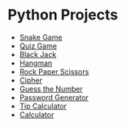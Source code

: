 <h1>Python Projects</h1>
<ul>
    <li><a href="https://github.com/jungheeyu/python-projects/blob/main/snake_game/README.md">Snake Game</a></li>
    <li><a href="https://github.com/jungheeyu/python-projects/blob/main/quiz-game/README.md">Quiz Game</a></li>
    <li><a href="https://github.com/jungheeyu/python-projects/blob/main/blackjack/README.md">Black Jack</a></li>
    <li><a href="https://github.com/jungheeyu/python-projects/blob/main/hangman/README.md">Hangman</a></li>
    <li><a href="https://github.com/jungheeyu/python-projects/blob/main/rock_paper_scissors/README.md">Rock Paper Scissors</a></li>
    <li><a href="https://github.com/jungheeyu/python-projects/blob/main/cipher/README.md">Cipher</a></li>
    <li><a href="https://github.com/jungheeyu/python-projects/blob/main/guess_the_number/README.md">Guess the Number</a></li>
    <li><a href="https://github.com/jungheeyu/python-projects/blob/main/password_generator/README.md">Password Generator</a></li>
    <li><a href="https://github.com/jungheeyu/python-projects/blob/main/tip_calculator/README.md">Tip Calculator</a></li>
    <li><a href="https://github.com/jungheeyu/python-projects/blob/main/calculator/README.md">Calculator</a></li>  
  <!--     <li><a href=""></a></li> -->
<ul>

